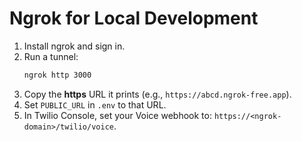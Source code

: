 # Ngrok for Local Development

1) Install ngrok and sign in.
2) Run a tunnel:
   ```bash
   ngrok http 3000
   ```
3) Copy the **https** URL it prints (e.g., `https://abcd.ngrok-free.app`).
4) Set `PUBLIC_URL` in `.env` to that URL.
5) In Twilio Console, set your Voice webhook to: `https://<ngrok-domain>/twilio/voice`.
